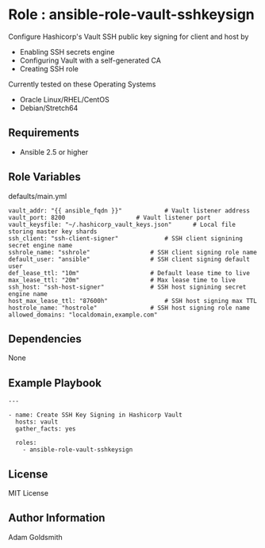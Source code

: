 Role : ansible-role-vault-sshkeysign
====================================

Configure Hashicorp's Vault SSH public key signing for client and host by
* Enabling SSH secrets engine
* Configuring Vault with a self-generated CA
* Creating SSH role

Currently tested on these Operating Systems
* Oracle Linux/RHEL/CentOS
* Debian/Stretch64

Requirements
------------

* Ansible 2.5 or higher

Role Variables
--------------

defaults/main.yml
```
vault_addr: "{{ ansible_fqdn }}"			# Vault listener address
vault_port: 8200					# Vault listener port
vault_keysfile: "~/.hashicorp_vault_keys.json"		# Local file storing master key shards
ssh_client: "ssh-client-signer"				# SSH client signining secret engine name
sshrole_name: "sshrole"					# SSH client signing role name
default_user: "ansible"					# SSH client signing default user
def_lease_ttl: "10m"					# Default lease time to live
max_lease_ttl: "20m"					# Max lease time to live
ssh_host: "ssh-host-signer"				# SSH host signining secret engine name
host_max_lease_ttl: "87600h"				# SSH host signing max TTL
hostrole_name: "hostrole"				# SSH host signing role name
allowed_domains: "localdomain,example.com"
```

Dependencies
------------

None

Example Playbook
----------------

```
---

- name: Create SSH Key Signing in Hashicorp Vault
  hosts: vault
  gather_facts: yes

  roles:
    - ansible-role-vault-sshkeysign
```

License
-------

MIT License

Author Information
------------------

Adam Goldsmith

